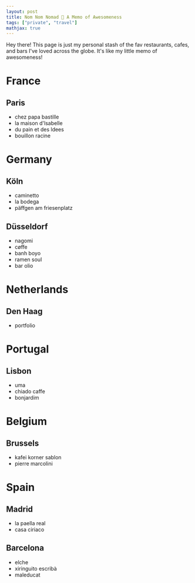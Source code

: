 ```yaml
---
layout: post
title: Nom Nom Nomad 🍭 A Memo of Awesomeness
tags: ["private", "travel"]
mathjax: true
---
```


Hey there! This page is just my personal stash of the fav restaurants, cafes, and bars I've loved across the globe. It's like my little memo of awesomeness!


# France
## Paris
- chez papa bastille
- la maison d'lsabelle
- du pain et des ldees
- bouillon racine

# Germany
## Köln
- caminetto
- la bodega
- päffgen am friesenplatz

## Düsseldorf
- nagomi
- cøffe
- banh boyo
- ramen soul
- bar olio

# Netherlands
## Den Haag
- portfolio

# Portugal
## Lisbon
- uma
- chiado caffe
- bonjardim

# Belgium
## Brussels
- kafei korner sablon
- pierre marcolini

# Spain
## Madrid
- la paella real
- casa ciriaco

## Barcelona
- elche
- xiringuito escribà
- maleducat